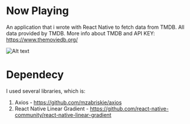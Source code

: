 # Now Playing

An application that i wrote with React Native to fetch data from TMDB.
All data provided by TMDB. More info about TMDB and API KEY: https://www.themoviedb.org/

![Alt text](/device-2017-06-04-175059.png)

# Dependecy
I used several libraries, which is:
  1. Axios - https://github.com/mzabriskie/axios
  2. React Native Linear Gradient - https://github.com/react-native-community/react-native-linear-gradient
